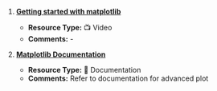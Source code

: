 1. [**Getting started with matplotlib**](https://www.youtube.com/watch?v=nzKy9GY12yo)
   - **Resource Type:** 📺 Video
   - **Comments:** -

2. [**Matplotlib Documentation**](https://matplotlib.org/stable/index.html)
   - **Resource Type:** 📜 Documentation
   - **Comments:** Refer to documentation for advanced plot
